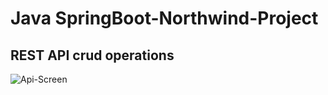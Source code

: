 # Java SpringBoot-Northwind-Project
## REST API crud operations

![Api-Screen](https://user-images.githubusercontent.com/56219956/120942340-00762600-c731-11eb-9ac4-0d9a8c126282.png)
